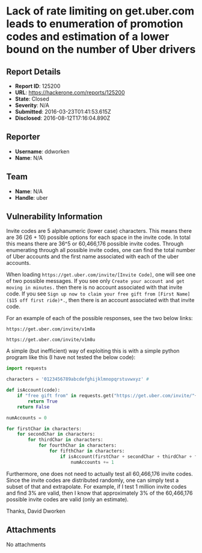 # Lack of rate limiting on get.uber.com leads to enumeration of promotion codes and estimation of a lower bound on the number of Uber drivers

## Report Details
- **Report ID**: 125200
- **URL**: https://hackerone.com/reports/125200
- **State**: Closed
- **Severity**: N/A
- **Submitted**: 2016-03-23T01:41:53.615Z
- **Disclosed**: 2016-08-12T17:16:04.890Z

## Reporter
- **Username**: ddworken
- **Name**: N/A

## Team
- **Name**: N/A
- **Handle**: uber

## Vulnerability Information
Invite codes are 5 alphanumeric (lower case) characters. This means there are 36 (26 + 10) possible options for each space in the invite code. In total this means there are 36^5 or 60,466,176 possible invite codes. Through enumerating through all possible invite codes, one can find the total number of Uber accounts and the first name associated with each of the uber accounts. 

When loading ```https://get.uber.com/invite/[Invite Code]```, one will see one of two possible messages. If you see only ```Create your account and get moving in minutes.``` then there is no account associated with that invite code. If you see ```Sign up now to claim your free gift from [First Name] ($15 off first ride)*.```, then there is an account associated with that invite code. 

For an example of each of the possible responses, see the two below links: 

`https://get.uber.com/invite/v1m8a`

`https://get.uber.com/invite/v1m8u`

A simple (but inefficient) way of exploiting this is with a simple python program like this (I have not tested the below code): 

``` python
import requests

characters = '0123456789abcdefghijklmnopqrstuvwxyz' # 

def isAccount(code):
    if "free gift from" in requests.get("https://get.uber.com/invite/"+code).content:
        return True
    return False

numAccounts = 0

for firstChar in characters:
    for secondChar in characters: 
        for thirdChar in characters:
            for fourthChar in characters:
                for fifthChar in characters:
                    if isAccount(firstChar + secondChar + thirdChar + fourthChar + fifthChar):
                        numAccounts += 1
```

Furthermore, one does not need to actually test all 60,466,176 invite codes. Since the invite codes are distributed randomly, one can simply test a subset of that and extrapolate. For example, if I test 1 million invite codes and find 3% are valid, then I know that approximately 3% of the 60,466,176 possible invite codes are valid (only an estimate). 

Thanks,
David Dworken

## Attachments
No attachments

